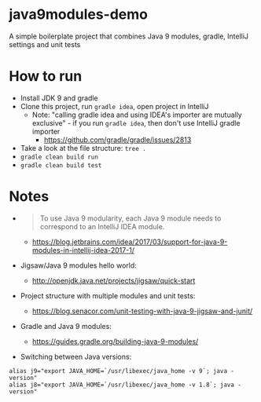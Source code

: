 # java9modules-demo
A simple boilerplate project that combines Java 9 modules, gradle, IntelliJ settings and unit tests

# How to run
* Install JDK 9 and gradle
* Clone this project, run ```gradle idea```, open project in IntelliJ
    * Note: "calling gradle idea and using IDEA's importer are mutually exclusive" - if you run ```gradle idea```, then don't use IntelliJ gradle importer
        * https://github.com/gradle/gradle/issues/2813
* Take a look at the file structure: ```tree .```
* ```gradle clean build run```
* ```gradle clean build test```

# Notes
* > To use Java 9 modularity, each Java 9 module needs to correspond to an IntelliJ IDEA module.
    * https://blog.jetbrains.com/idea/2017/03/support-for-java-9-modules-in-intellij-idea-2017-1/

* Jigsaw/Java 9 modules hello world:
    * http://openjdk.java.net/projects/jigsaw/quick-start

* Project structure with multiple modules and unit tests:
    * https://blog.senacor.com/unit-testing-with-java-9-jigsaw-and-junit/

* Gradle and Java 9 modules:
    * https://guides.gradle.org/building-java-9-modules/
    
* Switching between Java versions:
```
alias j9="export JAVA_HOME=`/usr/libexec/java_home -v 9`; java -version"
alias j8="export JAVA_HOME=`/usr/libexec/java_home -v 1.8`; java -version"
```
